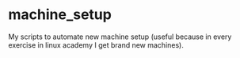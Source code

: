# machine_setup
My scripts to automate new machine setup (useful because in every exercise in linux academy I get brand new machines).
